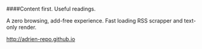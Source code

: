 ####Content first. Useful readings.

A zero browsing, add-free experience. 
Fast loading RSS scrapper and text-only render.


http://adrien-repo.github.io
